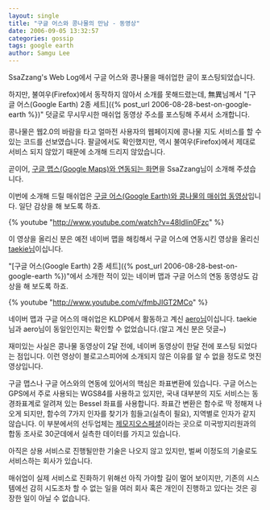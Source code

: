 ```yaml
---
layout: single
title: "구글 어스와 콩나물의 만남 - 동영상"
date: 2006-09-05 13:32:57
categories: gossip
tags: google earth
author: Samgu Lee
---
```


SsaZzang's Web Log에서 구글 어스와 콩나물을 매쉬업한 글이 포스팅되었습니다.

하지만, 불여우(Firefox)에서 동작하지 않아서 소개를 못해드렸는데, 無異님께서 "[구글 어스(Google Earth) 2종 세트]({% post_url 2006-08-28-best-on-google-earth %})" 덧글로 무시무시한 매쉬업 동영상 주소를 포스팅해 주셔서 소개합니다.

콩나물은 웹2.0의 바람을 타고 얼마전 사용자의 웹페이지에 콩나물 지도 서비스를 할 수 있는 코드를 선보였습니다. 팔글에서도 확인했지만, 역시 불여우(Firefox)에서 제대로 서비스 되지 않았기 때문에 소개해 드리지 않았습니다.

곧이어, [구글 맵스(Google Maps)와 연동되는 화면](http://www.hometown.co.kr/57)을 SsaZzang님이 소개해 주셨습니다.

이번에 소개해 드릴 매쉬업은 [구글 어스(Google Earth)와 콩나물의 매쉬업 동영상](http://www.youtube.com/watch?v=48Idlin0Fzc)입니다. 일단 감상을 해 보도록 하죠.

{% youtube "http://www.youtube.com/watch?v=48Idlin0Fzc" %}

이 영상을 올리신 분은 예전 네이버 맵을 해킹해서 구글 어스에 연동시킨 영상을 올리신 [taekie님](http://www.youtube.com/profile?user=taekie)이십니다.

"[구글 어스(Google Earth) 2종 세트]({% post_url 2006-08-28-best-on-google-earth %})"에서 소개한 적이 있는 네이버 맵과 구글 어스의 연동 동영상도 감상을 해 보도록 하죠.

{% youtube "http://www.youtube.com/v/fmbJIGT2MCo" %}

네이버 맵과 구글 어스의 매쉬업은 KLDP에서 활동하고 계신 [aero님](http://kldp.org/user/540)이십니다. taekie님과 aero님이 동일인인지는 확인할 수 없었습니다.(알고 계신 분은 덧글~)

재미있는 사실은 콩나물 동영상이 2달 전에, 네이버 동영상이 한달 전에 포스팅 되었다는 점입니다. 이런 영상이 블로고스피어에 소개되지 않은 이유를 알 수 없을 정도로 멋진 영상입니다.

구글 맵스나 구글 어스와의 연동에 있어서의 핵심은 좌표변환에 있습니다. 구글 어스는 GPS에서 주로 사용되는 WGS84를 사용하고 있지만, 국내 대부분의 지도 서비스는 동경좌표계로 알려져 있는 Bessel 좌표를 사용합니다. 좌표간 변환은 함수로 딱 정해져 나오게 되지만, 함수의 7가지 인자를 찾기가 힘들고(실측이 필요), 지역별로 인자가 같지 않습니다. 이 부분에서의 선두업체는 [제모지오스페셜](http://geo.repl.net/)이라는 곳으로 미국방지리원과의 합동 조사로 30군데에서 실측한 데이터를 가지고 있습니다.

아직은 상용 서비스로 진행될만한 기술은 나오지 않고 있지만, 벌써 이정도의 기술로도 서비스하는 회사가 있습니다.

매쉬업이 실제 서비스로 진화하기 위해선 아직 가야할 길이 멀어 보이지만, 기존의 시스템에선 감히 시도조차 할 수 없는 일을 여러 회사 혹은 개인이 진행하고 있다는 것은 굉장한 일이 아닐 수 없습니다.
